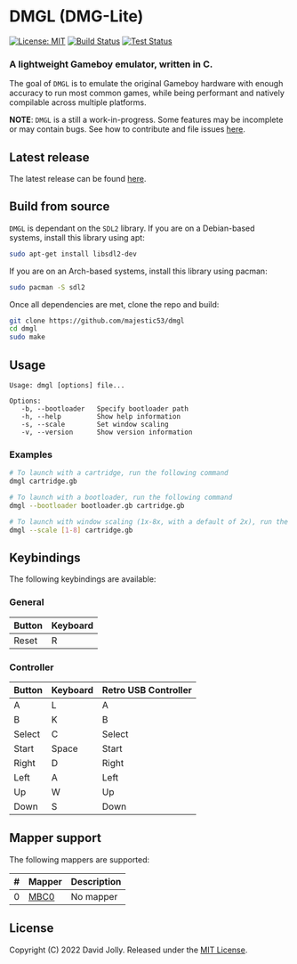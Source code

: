# DMGL (DMG-Lite)

[![License: MIT](https://shields.io/badge/license-MIT-blue.svg?style=flat)](https://github.com/majestic53/dmgl/blob/master/LICENSE.md) [![Build Status](https://github.com/majestic53/dmgl/workflows/Build/badge.svg)](https://github.com/majestic53/dmgl/actions/workflows/build.yml) [![Test Status](https://github.com/majestic53/dmgl/workflows/Test/badge.svg)](https://github.com/majestic53/dmgl/actions/workflows/test.yml)

### A lightweight Gameboy emulator, written in C.

The goal of `DMGL` is to emulate the original Gameboy hardware with enough accuracy to run most common games, while being performant and natively compilable across multiple platforms.

__NOTE__: `DMGL` is a still a work-in-progress. Some features may be incomplete or may contain bugs. See how to contribute and file issues [here](https://github.com/majestic53/dmgl/blob/master/CONTRIBUTING.md#places-to-contribute).

## Latest release

The latest release can be found [here](https://github.com/majestic53/dmgl/releases).

## Build from source

`DMGL` is dependant on the `SDL2` library. If you are on a Debian-based systems, install this library using apt:

```bash
sudo apt-get install libsdl2-dev
```
If you are on an Arch-based systems, install this library using pacman:

```bash
sudo pacman -S sdl2
```

Once all dependencies are met, clone the repo and build:

```bash
git clone https://github.com/majestic53/dmgl
cd dmgl
sudo make
```

## Usage

```
Usage: dmgl [options] file...

Options:
   -b, --bootloader   Specify bootloader path
   -h, --help         Show help information
   -s, --scale        Set window scaling
   -v, --version      Show version information
```

### Examples

```bash
# To launch with a cartridge, run the following command
dmgl cartridge.gb

# To launch with a bootloader, run the following command
dmgl --bootloader bootloader.gb cartridge.gb

# To launch with window scaling (1x-8x, with a default of 2x), run the following command
dmgl --scale [1-8] cartridge.gb
```

## Keybindings

The following keybindings are available:

### General

|Button|Keyboard|
|:-----|:-------|
|Reset |R       |

### Controller

|Button|Keyboard|Retro USB Controller|
|:-----|:-------|:-------------------|
|A     |L       |A                   |
|B     |K       |B                   |
|Select|C       |Select              |
|Start |Space   |Start               |
|Right |D       |Right               |
|Left  |A       |Left                |
|Up    |W       |Up                  |
|Down  |S       |Down                |

## Mapper support

The following mappers are supported:

|# |Mapper                                     |Description|
|:-|:------------------------------------------|:----------|
|0 |[MBC0](https://gbdev.io/pandocs/nombc.html)|No mapper  |

## License

Copyright (C) 2022 David Jolly. Released under the [MIT License](https://github.com/majestic53/dmgl/blob/master/LICENSE.md).
